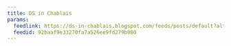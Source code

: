 ```yaml
---
title: DS in Chablais
params:
  feedlink: https://ds-in-chablais.blogspot.com/feeds/posts/default?alt=rss
  feedid: 92baaf9e33270fa7a526ee9fd279b080
---
```

